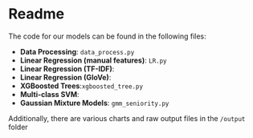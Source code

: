 # Readme

The code for our models can be found in the following files:
- **Data Processing**: `data_process.py`
- **Linear Regression (manual features)**: `LR.py`
- **Linear Regression (TF-IDF)**:
- **Linear Regression (GloVe)**:
- **XGBoosted Trees**:`xgboosted_tree.py`
- **Multi-class SVM**:
- **Gaussian Mixture Models**: `gmm_seniority.py`

Additionally, there are various charts and raw output files in the `/output` folder
